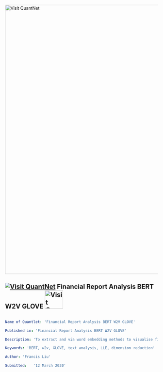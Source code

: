 [<img src="https://github.com/QuantLet/Styleguide-and-FAQ/blob/master/pictures/banner.png" width="888" alt="Visit QuantNet">](http://quantlet.de/)

## [<img src="https://github.com/QuantLet/Styleguide-and-FAQ/blob/master/pictures/qloqo.png" alt="Visit QuantNet">](http://quantlet.de/) **Financial Report Analysis BERT W2V GLOVE** [<img src="https://github.com/QuantLet/Styleguide-and-FAQ/blob/master/pictures/QN2.png" width="60" alt="Visit QuantNet 2.0">](http://quantlet.de/)

```yaml

Name of Quantlet: 'Financial Report Analysis BERT W2V GLOVE'

Published in: 'Financial Report Analysis BERT W2V GLOVE'

Description: 'To extract and via word embedding methods to visualise financial reports.'

Keywords: 'BERT, w2v, GLOVE, text analysis, LLE, dimension reduction'

Author: 'Francis Liu'

Submitted:   '12 March 2020'

```